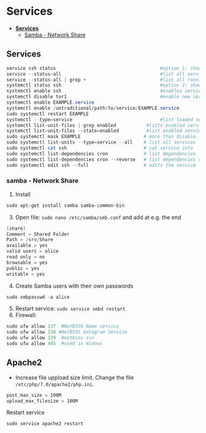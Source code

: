 # Services

- [**Services**](#Services)
  - [Samba - Network Share](#samba---network-share)

## Services
````powershell
service ssh status                                      #option 1: shows service status
service --status-all                                    #list all services
service --status-all | grep +                           #list all running services
systemctl status ssh                                    #option 2: shows service status
systemctl enable ssh                                    #enables service ssh
systemctl disable tor1                                  #enable new service tor1
systemctl enable EXAMPLE.service
systemctl enable /untraditional/path/to/service/EXAMPLE.service
sudo systemctl restart EXAMPLE
systemctl --type=service                                #list loaded services
systemctl list-unit-files | grep enabled           #lists enabled services
systemctl list-unit-files --state=enabled          #list enabled services run at boot time
sudo systemctl mask EXAMPLE                       # more than disable. Prevents services and users to start, as the config is sent to /dev/null
sudo systemctl list-units --type=service --all    # list all services
sudo systemctl cat ssh                            # cat service info
sudo systemctl list-dependencies cron             # list dependencies
sudo systemctl list-dependencies cron --reverse   # list dependencies recursively
sudo systemctl edit ssh --full                    # edits the service
````

### samba - Network Share
1. Install
````powershell
sudo apt-get install samba samba-common-bin
````
3. Open file: `sudo nano /etc/samba/smb.conf` and add at e.g. the end
````powershell
[share]
Comment = Shared Folder
Path = /srv/Share
available = yes
valid users = alice
read only = no
browsable = yes
public = yes
writable = yes
````
4. Create Samba users with their own passwords
````powershell
sudo smbpasswd -a alice
````
5. Restart service: `sudo service smbd restart`
6. Firewall:
````powershell
sudo ufw allow 137  #NetBIOS Name service
sudo ufw allow 138 #NetBIOS Datagram Service
sudo ufw allow 139  #netbios-ssn
sudo ufw allow 445  #used in Widows
````


## Apache2
- Increase file uppload size limit. Change the file `/etc/php/7.0/apache2/php.ini`.
````powershell
post_max_size = 100M
upload_max_filesize = 100M
````
Restart service
````powershell
sudo service apache2 restart
````

